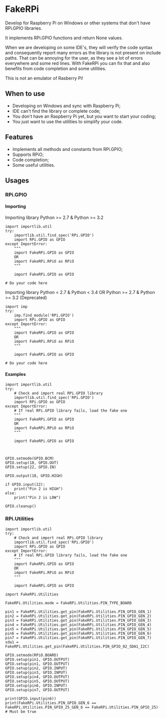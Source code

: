 FakeRPi
=======

Develop for Raspberry Pi on Windows or other systems that don't have RPi.GPIO libraries.

It implements RPi.GPIO functions and return None values.

When we are developing on some IDE's, they will verify the code syntax and consequently report many errors as the library is not present on include paths. That can be annoying for the user, as they see a lot of errors everywhere and some red lines. With FakeRPi you can fix that and also benefits from code completion and some utilities.

This is not an emulator of Rasberry Pi!

## When to use

* Developing on Windows and sync with Raspberry Pi;
* IDE can't find the library or complete code;
* You don't have an Raspberry Pi yet, but you want to start your coding;
* You just want to use the utilities to simplify your code.

## Features

* Implements all methods and constants from RPi.GPIO;
* Supports RPiO;
* Code completion;
* Some useful utilities.

## Usages

### RPi.GPIO

#### Importing

Importing library
Python >= 2.7 & Python >= 3.2

```
import importlib.util
try:
    importlib.util.find_spec('RPi.GPIO')
    import RPi.GPIO as GPIO
except ImportError:
    """
    import FakeRPi.GPIO as GPIO
    OR
    import FakeRPi.RPiO as RPiO
    """
	
    import FakeRPi.GPIO as GPIO
	
# Do your code here
```

Importing library
Python < 2.7 & Python < 3.4 OR Python >= 2.7 & Python >= 3.2 (Deprecated)

```
import imp
try:
    imp.find_module('RPi.GPIO')
    import RPi.GPIO as GPIO
except ImportError:
    """
    import FakeRPi.GPIO as GPIO
    OR
    import FakeRPi.RPiO as RPiO
    """
	
    import FakeRPi.GPIO as GPIO
	
# Do your code here
```

#### Examples

```
import importlib.util
try: 
	# Check and import real RPi.GPIO library
    importlib.util.find_spec('RPi.GPIO')
    import RPi.GPIO as GPIO
except ImportError:
	# If real RPi.GPIO library fails, load the fake one
    """
    import FakeRPi.GPIO as GPIO
    OR
    import FakeRPi.RPiO as RPiO
    """
	
    import FakeRPi.GPIO as GPIO

	

GPIO.setmode(GPIO.BCM)
GPIO.setup(18, GPIO.OUT)
GPIO.setup(22, GPIO.IN)

GPIO.output(18, GPIO.HIGH)

if GPIO.input(22):
    print("Pin 2 is HIGH")
else:
    print("Pin 2 is LOW")
	
GPIO.cleanup()
```

### RPi.Utilities

```
import importlib.util
try: 
	# Check and import real RPi.GPIO library
    importlib.util.find_spec('RPi.GPIO')
    import RPi.GPIO as GPIO
except ImportError:
	# If real RPi.GPIO library fails, load the fake one
    """
    import FakeRPi.GPIO as GPIO
    OR
    import FakeRPi.RPiO as RPiO
    """
	
    import FakeRPi.GPIO as GPIO
	
import FakeRPi.Utilities

FakeRPi.Utilities.mode = FakeRPi.Utilities.PIN_TYPE_BOARD

pin1 = FakeRPi.Utilities.get_pin(FakeRPi.Utilities.PIN_GPIO_GEN_1)
pin2 = FakeRPi.Utilities.get_pin(FakeRPi.Utilities.PIN_GPIO_GEN_2)
pin3 = FakeRPi.Utilities.get_pin(FakeRPi.Utilities.PIN_GPIO_GEN_3)
pin4 = FakeRPi.Utilities.get_pin(FakeRPi.Utilities.PIN_GPIO_GEN_4)
pin5 = FakeRPi.Utilities.get_pin(FakeRPi.Utilities.PIN_GPIO_GEN_5)
pin6 = FakeRPi.Utilities.get_pin(FakeRPi.Utilities.PIN_GPIO_GEN_6)
pin7 = FakeRPi.Utilities.get_pin(FakeRPi.Utilities.PIN_GPIO_GEN_7)
sda1 = FakeRPi.Utilities.get_pin(FakeRPi.Utilities.PIN_GPIO_02_SDA1_I2C)

GPIO.setmode(RPiO.BOARD)
GPIO.setup(pin1, GPIO.OUTPUT)
GPIO.setup(pin1, GPIO.OUTPUT)
GPIO.setup(pin2, GPIO.INPUT)
GPIO.setup(pin3, GPIO.INPUT)
GPIO.setup(pin4, GPIO.OUTPUT)
GPIO.setup(pin5, GPIO.OUTPUT)
GPIO.setup(pin6, GPIO.INPUT)
GPIO.setup(pin7, GPIO.OUTPUT)

print(GPIO.input(pin6))
print(FakeRPi.Utilities.PIN_GPIO_GEN_6 == FakeRPi.Utilities.PIN_GPIO_25_GEN_6 == FakeRPi.Utilities.PIN_GPIO_25)  # Must be true
```